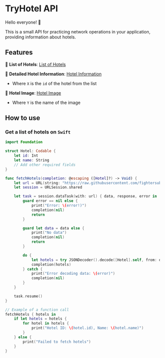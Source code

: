 # TryHotel API

Hello everyone! 👋

This is a small API for practicing network operations in your application, providing information about hotels.

## Features

🔹 **List of Hotels**:
[List of Hotels](https://raw.githubusercontent.com/fightersubmarine/TryHotelApi/main/firstData.json)

🔹 **Detailed Hotel Information**:
[Hotel Information](https://raw.githubusercontent.com/fightersubmarine/TryHotelApi/main/X.json)
- Where `X` is the `id` of the hotel from the list

🔹 **Hotel Image**:
[Hotel Image](https://raw.githubusercontent.com/fightersubmarine/TryHotelApi/main/image/Y)
- Where `Y` is the name of the image

## How to use

###  Get a list of hotels on ```Swift```
```swift
import Foundation

struct Hotel: Codable {
    let id: Int
    let name: String
    // Add other required fields
}

func fetchHotels(completion: @escaping ([Hotel]?) -> Void) {
    let url = URL(string: "https://raw.githubusercontent.com/fightersubmarine/TryHotelApi/main/firstData.json")!
    let session = URLSession.shared

    let task = session.dataTask(with: url) { data, response, error in
        guard error == nil else {
            print("Error: \(error!)")
            completion(nil)
            return
        }

        guard let data = data else {
            print("No data")
            completion(nil)
            return
        }

        do {
            let hotels = try JSONDecoder().decode([Hotel].self, from: data)
            completion(hotels)
        } catch {
            print("Error decoding data: \(error)")
            completion(nil)
        }
    }

    task.resume()
}

// Example of a function call
fetchHotels { hotels in
    if let hotels = hotels {
        for hotel in hotels {
            print("Hotel ID: \(hotel.id), Name: \(hotel.name)")
        }
    } else {
        print("Failed to fetch hotels")
    }
}
```
